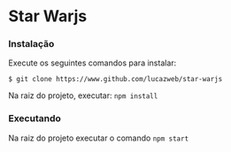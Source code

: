 # Star Warjs

### Instalação

Execute os seguintes comandos para instalar:

```
$ git clone https://www.github.com/lucazweb/star-warjs
```

Na raiz do projeto, executar: `npm install`

### Executando

Na raiz do projeto executar o comando `npm start`
